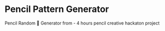 # Pencil Pattern Generator
Pencil Random 💩 Generator from - 4 hours pencil creative hackaton project
